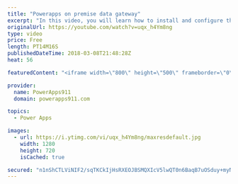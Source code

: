 ```yaml
---
title: "Powerapps on premise data gateway"
excerpt: "In this video, you will learn how to install and configure the PowerApps on premise data gateway. This will allow you to connect to your on prem SharePoint, SQL, and other data sources from PowerApps out in the cloud.   PowerApps Gateway Docs https://docs.microsoft.com/en-us/powerapps/gateway-reference"
originalUrl: https://youtube.com/watch?v=uqx_h4Ym8ng
type: video
price: Free
length: PT14M16S
publishedDateTime: 2018-03-08T21:48:28Z
heat: 56

featuredContent: "<iframe width=\"800\" height=\"500\" frameborder=\"0\" src=\"https://www.youtube.com/embed/uqx_h4Ym8ng\" allow=\"accelerometer; autoplay; encrypted-media; gyroscope; picture-in-picture\" allowfullscreen></iframe>"

provider:
  name: PowerApps911
  domain: powerapps911.com

topics:
  - Power Apps

images:
  - url: https://i.ytimg.com/vi/uqx_h4Ym8ng/maxresdefault.jpg
    width: 1280
    height: 720
    isCached: true

secured: "n1nShCTLViNIF2/sqTKCkIjHsRXEOJBSMQXIcV5lwQT0n6BaqB7uOSduy+myNf+LZwduTUz6M+ILwmSHDnhPTGDdC7vpHMLwqG5T6eGgn+vTEhMdgx1kANFbHOLXzg5P8TMzScJvpZ0Jxf3ikA2hPaWmzg4kh9HktjhLbj3yB+uKyxFE/4TOyHKaGXGcvchA5O4GX/rSYigLrtc7/L0rllI7Wjb+hpLblBKFHfkyFpbnFWrF3y9VVC7sf63+WOD/ueTxpb+Iyl++z+B2v6+FmRyExxc0aUpbZPRX6lICmPxfrOR2q/3xvpzY/vvpyHMDHbqPbVgic5rWe2kcydO/ron1+V6qRJK+3EMaCO+RHB0BNjTokez2+Bsb+NMhpVH6YhidaxHRjxUxVVslOPCvwndzh45O2s82bLF1WmUYpwg=;p2Bwrz2ydHLtpXfsZABwmw=="
---
```


